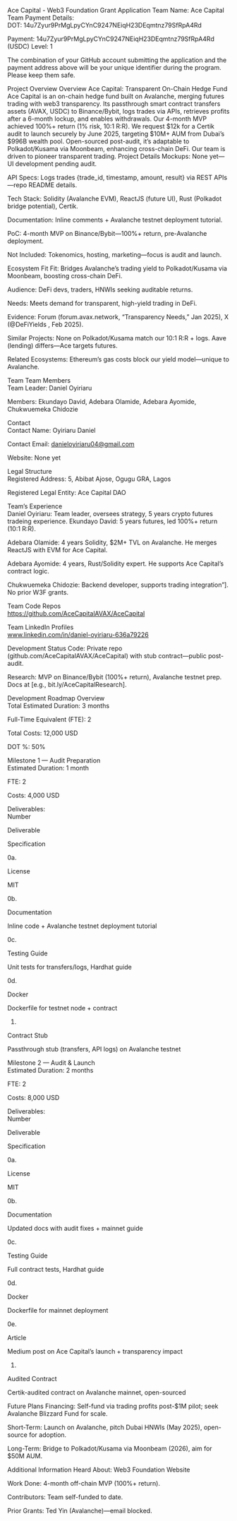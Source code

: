 Ace Capital - Web3 Foundation Grant Application
Team Name: Ace Capital Team
Payment Details:  
DOT: 14u7Zyur9PrMgLpyCYnC9247NEiqH23DEqmtnz79SfRpA4Rd  

Payment: 14u7Zyur9PrMgLpyCYnC9247NEiqH23DEqmtnz79SfRpA4Rd (USDC)
Level: 1

The combination of your GitHub account submitting the application and the payment address above will be your unique identifier during the program. Please keep them safe.

Project Overview 
Overview
Ace Capital: Transparent On-Chain Hedge Fund
Ace Capital is an on-chain hedge fund built on Avalanche, merging futures trading with web3 transparency. Its passthrough smart contract transfers assets (AVAX, USDC) to Binance/Bybit, logs trades via APIs, retrieves profits after a 6-month lockup, and enables withdrawals. Our 4-month MVP achieved 100%+ return (1% risk, 10:1 R:R). We request $12k for a Certik audit to launch securely by June 2025, targeting $10M+ AUM from Dubai’s $996B wealth pool. Open-sourced post-audit, it’s adaptable to Polkadot/Kusama via Moonbeam, enhancing cross-chain DeFi. Our team is driven to pioneer transparent trading.
Project Details
Mockups: None yet—UI development pending audit.  

API Specs: Logs trades {trade_id, timestamp, amount, result} via REST APIs—repo README details.  

Tech Stack: Solidity (Avalanche EVM), ReactJS (future UI), Rust (Polkadot bridge potential), Certik.  

Documentation: Inline comments + Avalanche testnet deployment tutorial.  

PoC: 4-month MVP on Binance/Bybit—100%+ return, pre-Avalanche deployment.  

Not Included: Tokenomics, hosting, marketing—focus is audit and launch.

Ecosystem Fit
Fit: Bridges Avalanche’s trading yield to Polkadot/Kusama via Moonbeam, boosting cross-chain DeFi.  

Audience: DeFi devs, traders, HNWIs seeking auditable returns.  

Needs: Meets demand for transparent, high-yield trading in DeFi.  

Evidence: Forum (forum.avax.network, “Transparency Needs,” Jan 2025), X (@DeFiYields
, Feb 2025).  

Similar Projects: None on Polkadot/Kusama match our 10:1 R:R + logs. Aave (lending) differs—Ace targets futures.  

Related Ecosystems: Ethereum’s gas costs block our yield model—unique to Avalanche.

Team 
Team Members  
Team Leader: Daniel Oyiriaru  

Members: Ekundayo David, Adebara Olamide, Adebara Ayomide, Chukwuemeka Chidozie

Contact  
Contact Name: Oyiriaru Daniel  

Contact Email: danieloyiriaru04@gmail.com  

Website: None yet

Legal Structure  
Registered Address: 5, Abibat Ajose, Ogugu GRA, Lagos  

Registered Legal Entity: Ace Capital DAO

Team’s Experience  
Daniel Oyiriaru: Team leader, oversees strategy, 5 years crypto futures tradeing experience.
Ekundayo David: 5 years futures, led 100%+ return (10:1 R:R).  

Adebara Olamide: 4 years Solidity, $2M+ TVL on Avalanche. He merges ReactJS with EVM for Ace Capital.  

Adebara Ayomide: 4 years, Rust/Solidity expert. He supports Ace Capital’s contract logic.  

Chukwuemeka Chidozie: Backend developer, supports trading integration”].
No prior W3F grants.

Team Code Repos  
https://github.com/AceCapitalAVAX/AceCapital


Team LinkedIn Profiles  
www.linkedin.com/in/daniel-oyiriaru-636a79226


Development Status 
Code: Private repo (github.com/AceCapitalAVAX/AceCapital) with stub contract—public post-audit.  

Research: MVP on Binance/Bybit (100%+ return), Avalanche testnet prep. Docs at [e.g., bit.ly/AceCapitalResearch].

Development Roadmap 
Overview  
Total Estimated Duration: 3 months  

Full-Time Equivalent (FTE): 2  

Total Costs: 12,000 USD  

DOT %: 50%

Milestone 1 — Audit Preparation  
Estimated Duration: 1 month  

FTE: 2  

Costs: 4,000 USD  

Deliverables:  
Number

Deliverable

Specification

0a.

License

MIT

0b.

Documentation

Inline code + Avalanche testnet deployment tutorial

0c.

Testing Guide

Unit tests for transfers/logs, Hardhat guide

0d.

Docker

Dockerfile for testnet node + contract

1.

Contract Stub

Passthrough stub (transfers, API logs) on Avalanche testnet

Milestone 2 — Audit & Launch  
Estimated Duration: 2 months  

FTE: 2  

Costs: 8,000 USD  

Deliverables:  
Number

Deliverable

Specification

0a.

License

MIT

0b.

Documentation

Updated docs with audit fixes + mainnet guide

0c.

Testing Guide

Full contract tests, Hardhat guide

0d.

Docker

Dockerfile for mainnet deployment

0e.

Article

Medium post on Ace Capital’s launch + transparency impact

1.

Audited Contract

Certik-audited contract on Avalanche mainnet, open-sourced

Future Plans
Financing: Self-fund via trading profits post-$1M pilot; seek Avalanche Blizzard Fund for scale.  

Short-Term: Launch on Avalanche, pitch Dubai HNWIs (May 2025), open-source for adoption.  

Long-Term: Bridge to Polkadot/Kusama via Moonbeam (2026), aim for $50M AUM.

Additional Information 
Heard About: Web3 Foundation Website  

Work Done: 4-month off-chain MVP (100%+ return).  

Contributors: Team self-funded to date.  

Prior Grants: Ted Yin (Avalanche)—email blocked.

